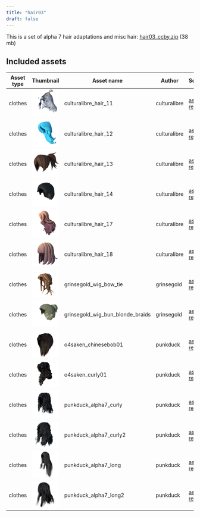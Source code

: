 ```yaml
---
title: "hair03"
draft: false
---
```


This is a set of alpha 7 hair adaptations and misc hair: [hair03_ccby.zip](http://files.makehumancommunity.org/asset_packs/hair03/hair03_ccby.zip) (38 mb)


## Included assets

| Asset type | Thumbnail | Asset name | Author | Source | License |
| ---------- | --------- | ---------- | ------ | ------ | ------- |
| clothes | ![culturalibre_hair_11.png](culturalibre_hair_11.png) | culturalibre_hair_11 | culturalibre | [asset repo](http://www.makehumancommunity.org/node/2027) | CC-BY |
| clothes | ![culturalibre_hair_12.png](culturalibre_hair_12.png) | culturalibre_hair_12 | culturalibre | [asset repo](http://www.makehumancommunity.org/node/2043) | CC-BY |
| clothes | ![culturalibre_hair_13.png](culturalibre_hair_13.png) | culturalibre_hair_13 | culturalibre | [asset repo](http://www.makehumancommunity.org/node/2421) | CC-BY |
| clothes | ![culturalibre_hair_14.png](culturalibre_hair_14.png) | culturalibre_hair_14 | culturalibre | [asset repo](http://www.makehumancommunity.org/node/2428) | CC-BY |
| clothes | ![culturalibre_hair_17.png](culturalibre_hair_17.png) | culturalibre_hair_17 | culturalibre | [asset repo](http://www.makehumancommunity.org/node/2481) | CC-BY |
| clothes | ![culturalibre_hair_18.png](culturalibre_hair_18.png) | culturalibre_hair_18 | culturalibre | [asset repo](http://www.makehumancommunity.org/node/2482) | CC-BY |
| clothes | ![grinsegold_wig_bow_tie.png](grinsegold_wig_bow_tie.png) | grinsegold_wig_bow_tie | grinsegold | [asset repo](http://www.makehumancommunity.org/node/173) | CC-BY |
| clothes | ![grinsegold_wig_bun_blonde_braids.png](grinsegold_wig_bun_blonde_braids.png) | grinsegold_wig_bun_blonde_braids | grinsegold | [asset repo](http://www.makehumancommunity.org/node/172) | CC-BY |
| clothes | ![o4saken_chinesebob01.png](o4saken_chinesebob01.png) | o4saken_chinesebob01 | punkduck | [asset repo](http://www.makehumancommunity.org/node/1474) | CC-BY |
| clothes | ![o4saken_curly01.png](o4saken_curly01.png) | o4saken_curly01 | punkduck | [asset repo](http://www.makehumancommunity.org/node/1466) | CC-BY |
| clothes | ![punkduck_alpha7_curly.png](punkduck_alpha7_curly.png) | punkduck_alpha7_curly | punkduck | [asset repo](http://www.makehumancommunity.org/node/480) | CC-BY |
| clothes | ![punkduck_alpha7_curly2.png](punkduck_alpha7_curly2.png) | punkduck_alpha7_curly2 | punkduck | [asset repo](http://www.makehumancommunity.org/node/477) | CC-BY |
| clothes | ![punkduck_alpha7_long.png](punkduck_alpha7_long.png) | punkduck_alpha7_long | punkduck | [asset repo](http://www.makehumancommunity.org/node/482) | CC-BY |
| clothes | ![punkduck_alpha7_long2.png](punkduck_alpha7_long2.png) | punkduck_alpha7_long2 | punkduck | [asset repo](http://www.makehumancommunity.org/node/492) | CC-BY |
